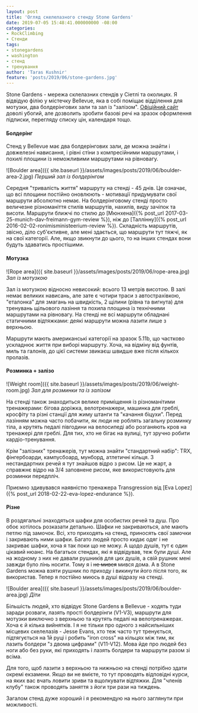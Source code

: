 ```yaml
---
layout: post
title: 'Огляд скелелазного стенду Stone Gardens'
date: 2019-07-05 15:48:41.000000000 -08:00
categories:
- RockClimbing
- Стенди
tags:
- stonegardens
- washington
- стенд
- тренування
author: 'Taras Kushnir'
feature: 'posts/2019/06/stone-gardens.jpg'
---
```


Stone Gardens - мережа склелазних стендів у Сіетлі та околицях. Я відвідую філію у містечку Bellevue, яка в собі поміщає відділення для мотузки, два болдерінгових зали та зал із "залізом". [Офіційний сайт](https://www.stonegardens.com/) доволі убогий, але дозволить зробити базові речі на зразок оформлення підписки, перегляду списку цін, календаря тощо.

<!--more-->

#### Болдерінг

Стенд у Bellevue має два болдерінгових зали, де можна знайти і довжелезні нависання, і рівні стіни з компресійними маршрутами, і похилі площини із неможливими маршрутами на рівновагу.

![Boulder area]({{ site.baseurl }}/assets/images/posts/2019/06/boulder-area-2.jpg)
*Перший зал із болдерінгом*

Середня "тривалість життя" маршруту на стенді - 45 днів. Це означає, що всі площини постійно оновлюють - мотивації придумувати свої маршрути абсолютно немає. На болдерінговому стенді просто величезне різноманіття стилів маршрутів, нахилів, виду зачіпок та висоти. Маршрути ближчі по стилю до [Мюнхена]({% post_url 2017-03-25-munich-dav-freimann-gym-review %}), ніж до [Таллінну]({% post_url 2016-02-02-ronimisministeerium-review %}). Складність маршрутів, звісно, діло суб'єктивне, але мені здається, що маршрути тут тяжчі, як на свої категорії. Але, якщо звикнути до цього, то на інших стендах вони будуть здаватись простішими.

#### Мотузка

![Rope area]({{ site.baseurl }}/assets/images/posts/2019/06/rope-area.jpg)
*Зал із мотузкою*

Зал із мотузкою відносно невисокий: всього 13 метрів висотою. В залі немає великих нависань, але зате є чотири траси з автострахівкою, "еталонка" для змагань на швидкість, 2 щілини (рівна та вигнута) для тренувань щільового лазіння та похила площина із технічними маршрутами на рівновагу. На стенді не всі маршрути обладнані статичними відтяжками: деякі маршрути можна лазити лише з верхньою.

Маршрути мають американські категорії на зразок 5.11b, що частково ускладнює життя при виборі маршруту. Хоча, на відміну від фунтів, миль та галонів, до цієї системи звикаєш швидше вже після кількох пролазів.

#### Розминка + залізо

![Weight room]({{ site.baseurl }}/assets/images/posts/2019/06/weight-room.jpg)
*Зал для розминки та із залізом*

На стенді також знаходиться велике приміщення із різноманітими тренажерами: бігова доріжка, велотренажери, машинка для греблі, кросфіту та різні станції для жиму штанги та "качання біцухи". Перед лазінням можна часто побачити, як люди не роблять загальну розминку тіла, а крутять педалі півгодини на велосипеді або розганяють кров на тренажері для греблі. Для тих, хто не бігає на вулиці, тут зручно робити кардіо-тренування.

Крім "залізних" тренажерів, тут можна знайти "стандартний набір": TRX, фінгербоарди, кампусбоард, мунборд, атлетичні кільця. З нестандартних речей я тут знайшов відро з рисом. Це не жарт, а справжнє відро на 3/4 заповнене рисом, яке використовують для розминки передпліч.

Приємно здивувався наявністю тренажера Transgression від [Eva Lopez]({% post_url 2018-02-22-eva-lopez-endurance %}).

#### Різне

В роздягальні знаходяться шафки для особистих речей та душ. Про обоє хотілось розказати детально. Шафки не закриваються, але мають петлю під замочок. Всі, хто приходять на стенд, приносять свої замочки і закривають ними шафки. Багато людей просто кидає одяг і не закриває шафки, хоча я так поки що не можу. А щодо душів, тут є один цікавий нюанс. На багатьох стендах, які я відвідував, теж були душі. Але на жодному з них не давали рушників для цих душів, а свій рушник мені завжди було лінь носити. Тому я і ~~не мився~~ мився дома. А в Stone Gardens можна взяти рушник по приходу і викинути його після того, як використав. Тепер я постійно миюсь в душі відразу на стенді.

![Boulder area]({{ site.baseurl }}/assets/images/posts/2019/06/boulder-area.jpg)
*Діти*

Більшість людей, хто відвідує Stone Gardens в Bellevue - ходять туди заради розваги, лазять прості болдерінги (V1-V3), маршрути для мотузки виключно з верхньою та крутять педалі на велотренажерах. Хоча є й кілька вийнятків. І я не тільки про одного з найсильніших місцевих скелелазів - Jesse Evans, хто теж часто тут тренується, підтягується на 1й руці і робить "iron cross" на кільцях між тим, як лазить болдери "з двома цифрами" (V11-V12). Мова йде про людей без ноги або без руки, які приходять і лазять болдери та маршрути разом зі всіма.

Для того, щоб лазити з верхньою та нижньою на стенді потрібно здати окремі екзамени. Якщо ви не вмієте, то тут проводять відповідні курси, на яких вас вчать ловити зриви та вщолкувати відтяжки. Для "членів клубу" також проводять заняття з йоги три рази на тиждень.

Загалом стенд дуже хороший і я рекомендую на нього заглянути при можливості.
